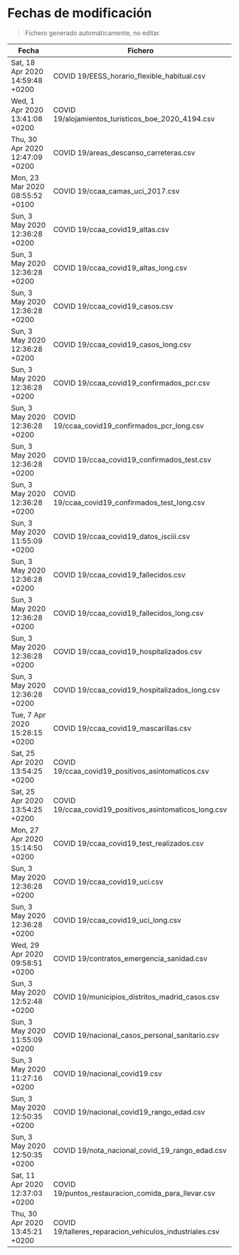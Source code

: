 # Fechas de modificación

> Fichero generado automáticamente, no editar.

| Fecha                           | Fichero                  |
|---------------------------------|--------------------------|
| Sat, 18 Apr 2020 14:59:48 +0200  | COVID 19/EESS_horario_flexible_habitual.csv |
| Wed, 1 Apr 2020 13:41:08 +0200  | COVID 19/alojamientos_turisticos_boe_2020_4194.csv |
| Thu, 30 Apr 2020 12:47:09 +0200  | COVID 19/areas_descanso_carreteras.csv |
| Mon, 23 Mar 2020 08:55:52 +0100  | COVID 19/ccaa_camas_uci_2017.csv |
| Sun, 3 May 2020 12:36:28 +0200  | COVID 19/ccaa_covid19_altas.csv |
| Sun, 3 May 2020 12:36:28 +0200  | COVID 19/ccaa_covid19_altas_long.csv |
| Sun, 3 May 2020 12:36:28 +0200  | COVID 19/ccaa_covid19_casos.csv |
| Sun, 3 May 2020 12:36:28 +0200  | COVID 19/ccaa_covid19_casos_long.csv |
| Sun, 3 May 2020 12:36:28 +0200  | COVID 19/ccaa_covid19_confirmados_pcr.csv |
| Sun, 3 May 2020 12:36:28 +0200  | COVID 19/ccaa_covid19_confirmados_pcr_long.csv |
| Sun, 3 May 2020 12:36:28 +0200  | COVID 19/ccaa_covid19_confirmados_test.csv |
| Sun, 3 May 2020 12:36:28 +0200  | COVID 19/ccaa_covid19_confirmados_test_long.csv |
| Sun, 3 May 2020 11:55:09 +0200  | COVID 19/ccaa_covid19_datos_isciii.csv |
| Sun, 3 May 2020 12:36:28 +0200  | COVID 19/ccaa_covid19_fallecidos.csv |
| Sun, 3 May 2020 12:36:28 +0200  | COVID 19/ccaa_covid19_fallecidos_long.csv |
| Sun, 3 May 2020 12:36:28 +0200  | COVID 19/ccaa_covid19_hospitalizados.csv |
| Sun, 3 May 2020 12:36:28 +0200  | COVID 19/ccaa_covid19_hospitalizados_long.csv |
| Tue, 7 Apr 2020 15:28:15 +0200  | COVID 19/ccaa_covid19_mascarillas.csv |
| Sat, 25 Apr 2020 13:54:25 +0200  | COVID 19/ccaa_covid19_positivos_asintomaticos.csv |
| Sat, 25 Apr 2020 13:54:25 +0200  | COVID 19/ccaa_covid19_positivos_asintomaticos_long.csv |
| Mon, 27 Apr 2020 15:14:50 +0200  | COVID 19/ccaa_covid19_test_realizados.csv |
| Sun, 3 May 2020 12:36:28 +0200  | COVID 19/ccaa_covid19_uci.csv |
| Sun, 3 May 2020 12:36:28 +0200  | COVID 19/ccaa_covid19_uci_long.csv |
| Wed, 29 Apr 2020 09:58:51 +0200  | COVID 19/contratos_emergencia_sanidad.csv |
| Sun, 3 May 2020 12:52:48 +0200  | COVID 19/municipios_distritos_madrid_casos.csv |
| Sun, 3 May 2020 11:55:09 +0200  | COVID 19/nacional_casos_personal_sanitario.csv |
| Sun, 3 May 2020 11:27:16 +0200  | COVID 19/nacional_covid19.csv |
| Sun, 3 May 2020 12:50:35 +0200  | COVID 19/nacional_covid19_rango_edad.csv |
| Sun, 3 May 2020 12:50:35 +0200  | COVID 19/nota_nacional_covid_19_rango_edad.csv |
| Sat, 11 Apr 2020 12:37:03 +0200  | COVID 19/puntos_restauracion_comida_para_llevar.csv |
| Thu, 30 Apr 2020 13:45:21 +0200  | COVID 19/talleres_reparacion_vehiculos_industriales.csv |
